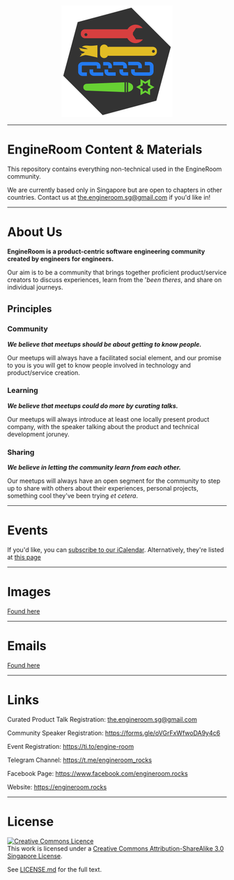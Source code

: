<p align="center">
  <img alt="EngineRoom Icon" src="https://raw.githubusercontent.com/engineroom-rocks/about/master/assets/images/icon/icon_dark_hexagon.png" width="256" height="256">
</p>

- - -

# EngineRoom Content & Materials

This repository contains everything non-technical used in the EngineRoom community.

We are currently based only in Singapore but are open to chapters in other countries. Contact us at [the.engineroom.sg@gmail.com](mailto:the.engineroom.sg@gmail.com) if you'd like in!

- - -

# About Us

**EngineRoom is a product-centric software engineering community created by engineers for engineers.**

Our aim is to be a community that brings together proficient product/service creators to discuss experiences, learn from the '*been theres*, and share on individual journeys.

## Principles

### Community

***We believe that meetups should be about getting to know people.***

Our meetups will always have a facilitated social element, and our promise to you is you will get to know people involved in technology and product/service creation.

### Learning

***We believe that meetups could do more by curating talks.***

Our meetups will always introduce at least one locally present product company, with the speaker talking about the product and technical development joruney.

### Sharing

***We believe in letting the community learn from each other.***

Our meetups will always have an open segment for the community to step up to share with others about their experiences, personal projects, something cool they've been trying *et cetera*.

- - -

# Events
If you'd like, you can [subscribe to our iCalendar](https://raw.githubusercontent.com/engineroom-rocks/about/master/events/calendar.ics). Alternatively, they're listed at [this page](./events.md)

- - -

# Images
[Found here](./assets/images)

- - -

# Emails
[Found here](./emails)

- - -

# Links

Curated Product Talk Registration: [the.engineroom.sg@gmail.com](mailto:the.engineroom.sg@gmail.com)

Community Speaker Registration: <a target="_blank" href="https://forms.gle/oVGrFxWfwoDA9y4c6">https://forms.gle/oVGrFxWfwoDA9y4c6</a>

Event Registration: <a target="_blank" href="https://ti.to/engine-room">https://ti.to/engine-room</a>

Telegram Channel: <a target="_blank" href="https://t.me/engineroom_rocks">https://t.me/engineroom_rocks</a>

Facebook Page: <a target="_blank" href="https://www.facebook.com/engineroom.rocks">https://www.facebook.com/engineroom.rocks</a>

Website: <a target="_blank" href="https://engineroom.rocks">https://engineroom.rocks</a>

- - -

# License

<a rel="license" href="http://creativecommons.org/licenses/by-sa/3.0/sg/"><img alt="Creative Commons Licence" style="border-width:0" src="https://i.creativecommons.org/l/by-sa/3.0/sg/88x31.png" /></a><br />This work is licensed under a <a rel="license" href="http://creativecommons.org/licenses/by-sa/3.0/sg/">Creative Commons Attribution-ShareAlike 3.0 Singapore License</a>.

See [LICENSE.md](./LICENSE.md) for the full text.
